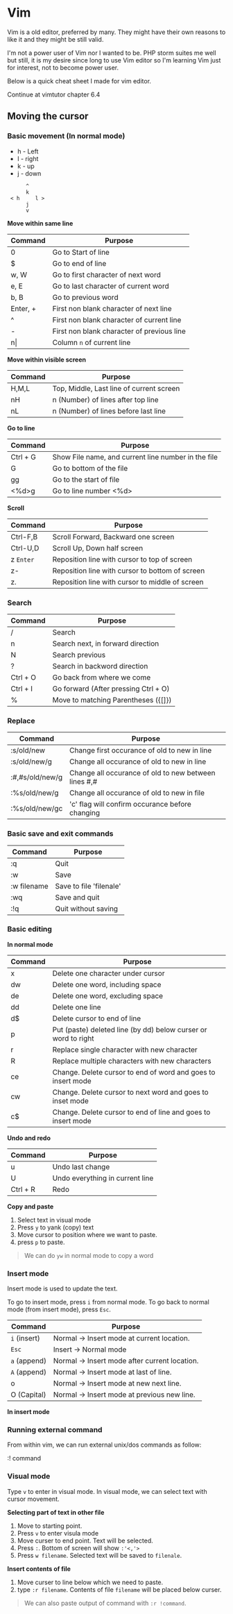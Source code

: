 # Vim

Vim is a old editor, preferred by many. They might have their own reasons to like it and they
might be still valid.

I'm not a power user of Vim nor I wanted to be. PHP storm suites me well but still, it is
my desire since long to use Vim editor so I'm learning Vim just for interest, not to become
power user.

Below is a quick cheat sheet I made for vim editor.

Continue at vimtutor chapter 6.4

## Moving the cursor

### Basic movement (In normal mode)

- h - Left
- l - right
- k - up
- j - down

```
      ^
      k
 < h     l >
      j
      v
```

**Move within same line**

| Command    | Purpose                                    |
|------------|--------------------------------------------|
| 0          | Go to Start of line                        |
| $          | Go to end of line                          |
| w, W       | Go to first character of next word         |
| e, E       | Go to last character of current word       |
| b, B       | Go to previous word                        |
| Enter, +   | First non blank character of next line     |
| ^          | First non blank character of current line  |
| -          | First non blank character of previous line |
| n&#124;    | Column `n` of current line                 |


**Move within visible screen**

| Command    | Purpose                                  |
|------------|------------------------------------------|
| H,M,L      | Top, Middle, Last line of current screen |
| nH         | n (Number) of lines after top line       |
| nL         | n (Number) of lines before last line     |

**Go to line**

| Command    | Purpose                                             |
|------------|-----------------------------------------------------|
| Ctrl + G   | Show File name, and current line number in the file |
| G          | Go to bottom of the file                            |
| gg         | Go to the start of file                             |
| <%d>g      | Go to line number <%d>                              |

**Scroll**

| Command    | Purpose                                             |
|------------|-----------------------------------------------------|
| Ctrl-F,B   | Scroll Forward, Backward one screen                 |
| Ctrl-U,D   | Scroll Up, Down half screen                         |
| z `Enter`  | Reposition line with cursor to top of screen        |
| z-         | Reposition line with cursor to bottom of screen     |
| z.         | Reposition line with cursor to middle of screen     |          

### Search

| Command    | Purpose                                 |
|------------|-----------------------------------------|
| /<phrase>  | Search <phrase>                         |
| n          | Search next, in forward direction       |
| N          | Search previous                         |
| ?<phrase>  | Search <phrase> in backword direction   |
| Ctrl + O   | Go back from where we come              |
| Ctrl + I   | Go forward (After pressing Ctrl + O)    |
| %          | Move to matching Parentheses ({[]})     |

### Replace

| Command         | Purpose                                              |
|-----------------|------------------------------------------------------|
| :s/old/new      | Change first occurance of old to new in line         |
| :s/old/new/g    | Change all occurance of old to new in line           |
| :#,#s/old/new/g | Change all occurance of old to new between lines #,# |
| :%s/old/new/g   | Change all occurance of old to new in file           |
| :%s/old/new/gc  | 'c' flag will confirm occurance before changing      |

### Basic save and exit commands

| Command     | Purpose                   |
|-------------|---------------------------|
| :q          | Quit                      |
| :w          | Save                      |
| :w filename | Save to file 'filenale'   |
| :wq         | Save and quit             |
| :!q         | Quit without saving       |

### Basic editing

**In normal mode**

| Command    | Purpose                                                        |
|------------|----------------------------------------------------------------|
| x          | Delete one character under cursor                              |
| dw         | Delete one word, including space                               |
| de         | Delete one word, excluding space                               |
| dd         | Delete one line                                                |
| d$         | Delete cursor to end of line                                   |
| p          | Put (paste) deleted line (by dd) below curser or word to right |
| r          | Replace single character with new character                    |
| R          | Replace multiple characters with new characters                |
| ce         | Change. Delete cursor to end of word and goes to insert mode   |
| cw         | Change. Delete cursor to next word and goes to inset mode      |
| c$         | Change. Delete cursor to end of line and goes to insert mode   |

**Undo and redo**

| Command    | Purpose                         |
|------------|---------------------------------|
| u          | Undo last change                |
| U          | Undo everything in current line |
| Ctrl + R   | Redo                            |

**Copy and paste**

1. Select text in visual mode
2. Press `y` to yank (copy) text
3. Move cursor to position where we want to paste.
4. press `p` to paste.

> We can do `yw` in normal mode to copy a word

### Insert mode

Insert mode is used to update the text.

To go to insert mode, press `i` from normal mode. To go back to normal mode (from insert mode), press `Esc`.

| Command      | Purpose                                       |
|--------------|-----------------------------------------------|
| `i` (insert) | Normal -> Insert mode at current location.    |
| `Esc`        | Insert -> Normal mode                         |
| `a` (append) | Normal -> Insert mode after current location. |
| `A` (append) | Normal -> Insert mode at last of line.        |
| o            | Normal -> Insert mode at new next line.       |
| O (Capital)  | Normal -> Insert mode at previous new line.   |

**In insert mode**

### Running external command

From within vim, we can run external unix/dos commands as follow:

:! command

### Visual mode

Type `v` to enter in visual mode. In visual mode, we can select text with cursor movement.

**Selecting part of text in other file**

1. Move to starting point.
2. Press `v` to enter visula mode
3. Move curser to end point. Text will be selected.
4. Press `:`. Bottom of screen will show `:'<,'>`
5. Press `w filename`. Selected text will be saved to `filenale`.

**Insert contents of file**

1. Move curser to line below which we need to paste.
2. type `:r filename`. Contents of file `filename` will be placed below curser.

> We can also paste output of command with `:r !command`.
